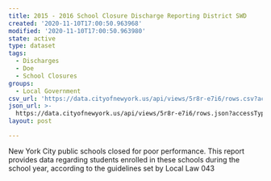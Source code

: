 ```yaml
---
title: 2015 - 2016 School Closure Discharge Reporting District SWD
created: '2020-11-10T17:00:50.963968'
modified: '2020-11-10T17:00:50.963980'
state: active
type: dataset
tags:
  - Discharges
  - Doe
  - School Closures
groups:
  - Local Government
csv_url: 'https://data.cityofnewyork.us/api/views/5r8r-e7i6/rows.csv?accessType=DOWNLOAD'
json_url: >-
  https://data.cityofnewyork.us/api/views/5r8r-e7i6/rows.json?accessType=DOWNLOAD
layout: post

---
```

New York City public schools closed for poor performance. This report provides data regarding students enrolled in these schools during the school year, according to the guidelines set by Local Law 043
